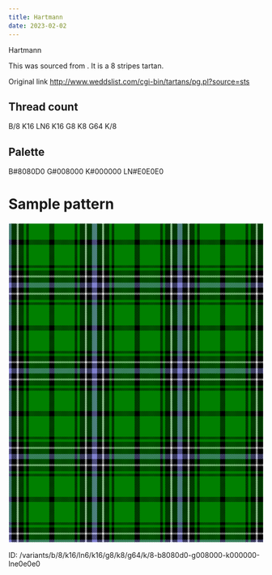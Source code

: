 ```yaml
---
title: Hartmann
date: 2023-02-02
---
```

Hartmann

This was sourced from <no value>.  It is a 8 stripes tartan.

Original link http://www.weddslist.com/cgi-bin/tartans/pg.pl?source=sts

## Thread count
B/8 K16 LN6 K16 G8 K8 G64 K/8

## Palette
B#8080D0 G#008000 K#000000 LN#E0E0E0

# Sample pattern

![Tartan detail](tartan.png "B/8 K16 LN6 K16 G8 K8 G64 K/8 tartan")

ID: /variants/b/8/k16/ln6/k16/g8/k8/g64/k/8-b8080d0-g008000-k000000-lne0e0e0